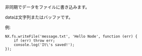非同期でデータをファイルに書き込みます。

<div class="long">
dataは文字列またはバッファです。

例:

    NX.fs.writeFile('message.txt', 'Hello Node', function (err) {
        if (err) throw err;
        console.log('It\'s saved!');
    });


